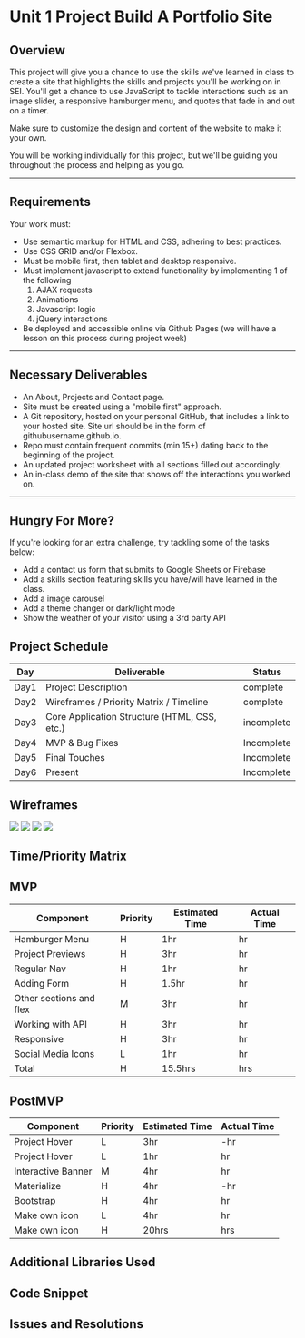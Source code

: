 # Unit 1 Project Build A Portfolio Site

## Overview
This project will give you a chance to use the skills we've learned in class to create a site that highlights the skills and projects you'll be working on in SEI. You'll get a chance to use JavaScript to tackle interactions such as an image slider, a responsive hamburger menu, and quotes that fade in and out on a timer.

Make sure to customize the design and content of the website to make it your own.

You will be working individually for this project, but we'll be guiding you throughout the process and helping as you go.
- - - 
## Requirements
Your work must:
- Use semantic markup for HTML and CSS, adhering to best practices.
- Use CSS GRID and/or Flexbox.
- Must be mobile first, then tablet and desktop responsive.
- Must implement javascript to extend functionality by implementing 1 of the following
    1. AJAX requests
    2. Animations
    3. Javascript logic
    4. jQuery interactions
- Be deployed and accessible online via Github Pages (we will have a lesson on this process during project week)
- - - 

## Necessary Deliverables
- An About, Projects and Contact page.
- Site must be created using a "mobile first" approach.
- A Git repository, hosted on your personal GitHub, that includes a link to your hosted site. Site url should be in the form of githubusername.github.io.
- Repo must contain frequent commits (min 15+) dating back to the beginning of the project.
- An updated project worksheet with all sections filled out accordingly.
- An in-class demo of the site that shows off the interactions you worked on.

- - -
## Hungry For More?
If you're looking for an extra challenge, try tackling some of the tasks below:
- Add a contact us form that submits to Google Sheets or Firebase
- Add a skills section featuring skills you have/will have learned in the class.
- Add a image carousel
- Add a theme changer or dark/light mode
- Show the weather of your visitor using a 3rd party API


## Project Schedule

| Day |    Deliverable      |  Status | 
|-----|---------------------|---------|
|Day1 | Project Description |complete |
|Day2 | Wireframes / Priority Matrix / Timeline |complete |
|Day3 | Core Application Structure (HTML, CSS, etc.)| incomplete|
|Day4 | MVP & Bug Fixes |Incomplete|
|Day5 |	Final Touches| Incomplete|
|Day6 | Present|  Incomplete|

## Wireframes
![](Readme-img/Homepage.png) ![](Readme-img/About%20me.png) ![](Readme-img/My%20projects.png)  ![](Readme-img/Contact.png)

## Time/Priority Matrix

## MVP

|Component|Priority|Estimated Time|	Actual Time|
|---------|--------|--------------|------------|
|Hamburger Menu|H|1hr|hr|
|Project Previews|H|3hr|hr|
|Regular Nav|H|1hr|hr|
|Adding Form|H|1.5hr|hr|
|Other sections and flex|M|3hr|hr|
|Working with API|H|3hr|hr|
|Responsive|H|3hr|hr|
|Social Media Icons|L|1hr|hr|
|Total|H|15.5hrs|hrs|
## PostMVP
|Component|Priority|Estimated Time|	Actual Time|
|---------|--------|--------------|------------|
|Project Hover|L|3hr|-hr|
|Project Hover|L|1hr|hr|
|Interactive Banner|M|4hr|hr|
|Materialize|H|4hr|-hr|
|Bootstrap|H|4hr|hr|
|Make own icon|L|4hr|hr|
|Make own icon|H|20hrs|hrs|

## Additional Libraries Used

## Code Snippet

## Issues and Resolutions